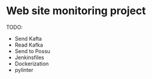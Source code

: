 
# Web site monitoring project

TODO:
* Send Kafta
* Read Kafka
* Send to Possu
* Jenkinsfiles
* Dockerization
* pylinter